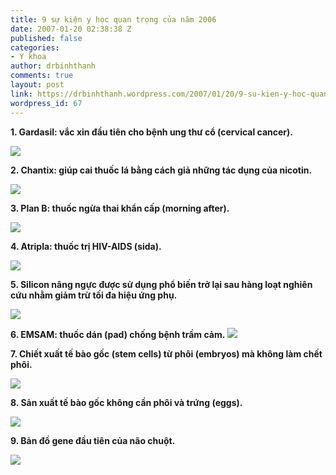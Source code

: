 ```yaml
---
title: 9 sự kiện y học quan trọng của năm 2006
date: 2007-01-20 02:38:38 Z
published: false
categories:
- Y khoa
author: drbinhthanh
comments: true
layout: post
link: https://drbinhthanh.wordpress.com/2007/01/20/9-su-kien-y-hoc-quan-trong-cua-nam-2006/
wordpress_id: 67
---
```


**1. Gardasil: vắc xin đầu tiên cho bệnh ung thư cổ (cervical cancer).**

![](http://i94.photobucket.com/albums/l86/japanest_2006/hpv.jpg)

<!-- more -->

**2. Chantix: giúp cai thuốc lá bằng cách giả những tác dụng của nicotin.**

![](http://i94.photobucket.com/albums/l86/japanest_2006/chantix.jpg)

**3. Plan B: thuốc ngừa thai khẩn cấp (morning after).**

![](http://i94.photobucket.com/albums/l86/japanest_2006/plan_b.jpg)

**4. Atripla: thuốc trị HIV-AIDS (sida).**

![](http://i94.photobucket.com/albums/l86/japanest_2006/atripla.jpg)

**5. Silicon nâng ngực được sử dụng phổ biến trở lại sau hàng loạt nghiên cứu nhằm giảm trừ tối đa hiệu ứng phụ.**

![](http://i94.photobucket.com/albums/l86/japanest_2006/breast_implants.jpg)

**6. EMSAM: thuốc dán (pad) chống bệnh trầm cảm.**
![](http://i94.photobucket.com/albums/l86/japanest_2006/emsam.jpg)

**7. Chiết xuất tế bào gốc (stem cells) từ phôi (embryos) mà không làm chết phôi.**

![](http://i94.photobucket.com/albums/l86/japanest_2006/stem_cell_embryo_saved.jpg)

**8. Sản xuất tế bào gốc không cần phôi và trứng (eggs).**

![](http://i94.photobucket.com/albums/l86/japanest_2006/stem_cell_no_eggs.jpg)

**9. Bản đồ gene đầu tiên của não chuột.**

![](http://i94.photobucket.com/albums/l86/japanest_2006/brain_atlas.jpg)
